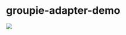 # groupie-adapter-demo

<img src="https://raw.githubusercontent.com/eric-ampire/groupie-adapter-demo/chat/2020-03-11-11-16-52_1.gif" />
